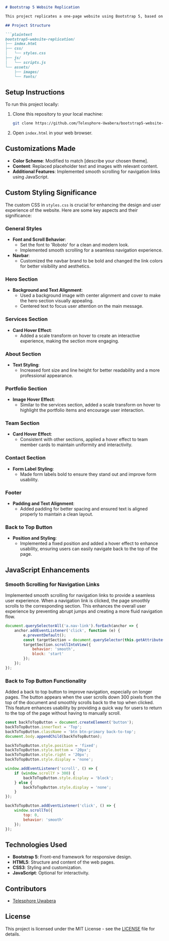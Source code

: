
```markdown
# Bootstrap 5 Website Replication

This project replicates a one-page website using Bootstrap 5, based on the Braintech Technology IT Solutions HTML Template. The objective is to practice Bootstrap 5 for responsive design and improve HTML/CSS skills by customizing the template.

## Project Structure

```plaintext
bootstrap5-website-replication/
├── index.html
├── css/
│   └── styles.css
├── js/
│   └── scripts.js
└── assets/
    ├── images/
    └── fonts/
```

## Setup Instructions

To run this project locally:

1. Clone this repository to your local machine:

   ```bash
   git clone https://github.com/Telesphore-Uwabera/bootstrap5-website-replication.git
   ```

2. Open `index.html` in your web browser.

## Customizations Made

- **Color Scheme**: Modified to match [describe your chosen theme].
- **Content**: Replaced placeholder text and images with relevant content.
- **Additional Features**: Implemented smooth scrolling for navigation links using JavaScript.

## Custom Styling Significance

The custom CSS in `styles.css` is crucial for enhancing the design and user experience of the website. Here are some key aspects and their significance:

### General Styles
- **Font and Scroll Behavior**: 
  - Set the font to 'Roboto' for a clean and modern look.
  - Implemented smooth scrolling for a seamless navigation experience.
- **Navbar**: 
  - Customized the navbar brand to be bold and changed the link colors for better visibility and aesthetics.

### Hero Section
- **Background and Text Alignment**: 
  - Used a background image with center alignment and cover to make the hero section visually appealing.
  - Centered text to focus user attention on the main message.

### Services Section
- **Card Hover Effect**: 
  - Added a scale transform on hover to create an interactive experience, making the section more engaging.

### About Section
- **Text Styling**: 
  - Increased font size and line height for better readability and a more professional appearance.

### Portfolio Section
- **Image Hover Effect**: 
  - Similar to the services section, added a scale transform on hover to highlight the portfolio items and encourage user interaction.

### Team Section
- **Card Hover Effect**: 
  - Consistent with other sections, applied a hover effect to team member cards to maintain uniformity and interactivity.

### Contact Section
- **Form Label Styling**: 
  - Made form labels bold to ensure they stand out and improve form usability.

### Footer
- **Padding and Text Alignment**: 
  - Added padding for better spacing and ensured text is aligned properly to maintain a clean layout.

### Back to Top Button
- **Position and Styling**: 
  - Implemented a fixed position and added a hover effect to enhance usability, ensuring users can easily navigate back to the top of the page.

## JavaScript Enhancements

### Smooth Scrolling for Navigation Links

Implemented smooth scrolling for navigation links to provide a seamless user experience. When a navigation link is clicked, the page smoothly scrolls to the corresponding section. This enhances the overall user experience by preventing abrupt jumps and creating a more fluid navigation flow.

```javascript
document.querySelectorAll('a.nav-link').forEach(anchor => {
    anchor.addEventListener('click', function (e) {
        e.preventDefault();
        const targetSection = document.querySelector(this.getAttribute('href'));
        targetSection.scrollIntoView({
            behavior: 'smooth',
            block: 'start'
        });
    });
});
```

### Back to Top Button Functionality

Added a back to top button to improve navigation, especially on longer pages. The button appears when the user scrolls down 300 pixels from the top of the document and smoothly scrolls back to the top when clicked. This feature enhances usability by providing a quick way for users to return to the top of the page without having to manually scroll.

```javascript
const backToTopButton = document.createElement('button');
backToTopButton.innerText = 'Top';
backToTopButton.className = 'btn btn-primary back-to-top';
document.body.appendChild(backToTopButton);

backToTopButton.style.position = 'fixed';
backToTopButton.style.bottom = '20px';
backToTopButton.style.right = '20px';
backToTopButton.style.display = 'none';

window.addEventListener('scroll', () => {
    if (window.scrollY > 300) {
        backToTopButton.style.display = 'block';
    } else {
        backToTopButton.style.display = 'none';
    }
});

backToTopButton.addEventListener('click', () => {
    window.scrollTo({
        top: 0,
        behavior: 'smooth'
    });
});
```

## Technologies Used

- **Bootstrap 5**: Front-end framework for responsive design.
- **HTML5**: Structure and content of the web pages.
- **CSS3**: Styling and customization.
- **JavaScript**: Optional for interactivity.

## Contributors

- [Telesphore Uwabera](https://github.com/Telesphore-Uwabera)

## License

This project is licensed under the MIT License - see the [LICENSE](LICENSE) file for details.
